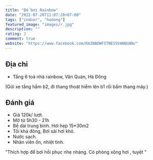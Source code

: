 ```yaml
---
title: "Bể bơi Rainbow"
date: "2022-07-28T11:07:20+07:00"
tags: ["indoor", "hadong"]
featured_image: "images/r.jpg"
description: ""
rating: 3
comment: true
website: "https://www.facebook.com/RAINBOWFITNESSVANQUAN/"
---
```


## Địa chỉ

- Tầng 6 toà nhà rainbow, Văn Quán, Hà Đông 

(Gửi xe tầng hầm b2, đi thang thoát hiểm lên b1 rồi bấm thang máy.)

## Đánh giá
- Giá 120k/ lượt. 
- Mở từ 5h30 - 21h  
- Bể dài trung bình. Hơi hẹp 15*30m2
- Tối khá đông, Bơi sải hơi khó. 
- Nước sạch. 
- Nhân viên ổn, nhiệt tình.

"Thích hợp để bơi hồi phục nhẹ nhàng. Có phòng xông hơi , tuyệt " 
